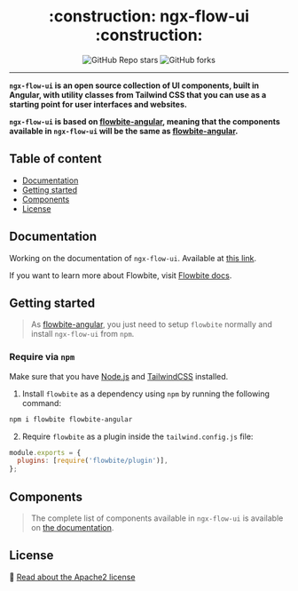 <!-- @format -->

<div align="center">
  <h1>:construction: ngx-flow-ui :construction:</h1>
  <img alt="GitHub Repo stars" src="https://img.shields.io/github/stars/mgremy/ngx-flow-ui?style=flat&label=Repo stars">
  <img alt="GitHub forks" src="https://img.shields.io/github/forks/mgremy/ngx-flow-ui?style=flat&label=Repo forks">
</div>

---

**`ngx-flow-ui` is an open source collection of UI components, built in Angular, with utility classes from Tailwind CSS that you can use as a starting point for user interfaces and websites.**

**`ngx-flow-ui` is based on [flowbite-angular](https://github.com/themesberg/flowbite-angular), meaning that the components available in `ngx-flow-ui` will be the same as [flowbite-angular](https://github.com/themesberg/flowbite-angular).**

## Table of content

- [Documentation](#documentation)
- [Getting started](#getting-started)
- [Components](#components)
- [License](#license)

## Documentation

Working on the documentation of `ngx-flow-ui`. Available at [this link](https://mgremy.github.io/ngx-flow-ui).

If you want to learn more about Flowbite, visit [Flowbite docs](https://flowbite.com/docs/getting-started/introduction).

## Getting started

> As [flowbite-angular](https://github.com/themesberg/flowbite-angular), you just need to setup `flowbite` normally and install `ngx-flow-ui` from `npm`.

### Require via `npm`

Make sure that you have [Node.js](https://nodejs.org/en) and [TailwindCSS](https://tailwindcss.com) installed.

1. Install `flowbite` as a dependency using `npm` by running the following command:

```bash
npm i flowbite flowbite-angular
```

2. Require `flowbite` as a plugin inside the `tailwind.config.js` file:

```javascript
module.exports = {
  plugins: [require('flowbite/plugin')],
};
```

## Components

> The complete list of components available in `ngx-flow-ui` is available on [the documentation](https://mgremy.github.io/ngx-flow-ui/components).

## License

:bookmark_tabs: [Read about the Apache2 license](https://www.apache.org/licenses/LICENSE-2.0)
